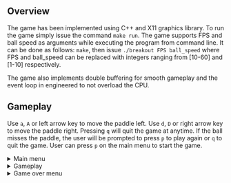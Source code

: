 ## Overview

The game has been implemented using C++ and X11 graphics library. To run the game simply issue the command `make run`. The game supports FPS and ball speed as arguments while executing the program from command line. It can be done as follows:
`make`, then issue `./breakout FPS ball_speed` where FPS and ball_speed can be replaced with integers ranging from [10-60] and [1-10] respectively.

The game also implements double buffering for smooth gameplay and the event loop in engineered to not overload the CPU.

## Gameplay
Use `a`, `A` or left arrow key to move the paddle left. 
Use `d`, `D` or right arrow key to move the paddle right.
Pressing `q` will quit the game at anytime. If the ball misses the paddle, the user will be prompted to press `p` to play again or `q` to quit the game.
User can press `p` on the main menu to start the game.

<details>
<summary>Main menu </summary>

![image](https://raw.githubusercontent.com/angad-singh/cs349/master/assignments/a1/images/welcome.png)

</details>

<details>
<summary>Gameplay</summary>

![image](https://raw.githubusercontent.com/angad-singh/cs349/master/assignments/a1/images/gameplay.png)

</details>

<details>
<summary>Game over menu </summary>

![image](https://raw.githubusercontent.com/angad-singh/cs349/master/assignments/a1/images/quit.png)


</details>

